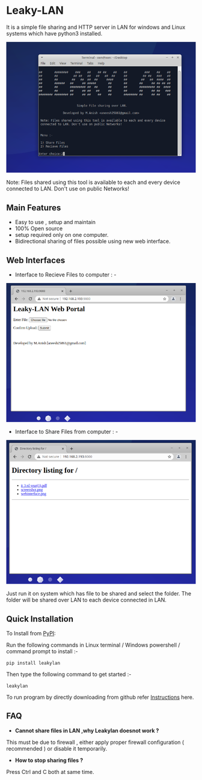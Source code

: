 # Leaky-LAN

It is a simple file sharing and HTTP server in LAN for windows and Linux systems which have python3 installed.

<img src="https://github.com/Anish-M-code/Leaky-LAN/raw/master/screenshot.png">

Note: Files shared using this tool is available to each and every device 
 connected to LAN. Don't use on public Networks!
 
 ## Main Features
 
 - Easy to use , setup and maintain
 - 100% Open source
 - setup required only on one computer.
 - Bidirectional sharing of files possible using new web interface.
 
 ## Web Interfaces
 
 - Interface to Recieve Files to computer : -
 
 <img src="https://github.com/Anish-M-code/Leaky-LAN/raw/master/webinterface.png">
 
 - Interface to Share Files from computer : -
 
 <img src="https://github.com/Anish-M-code/Leaky-LAN/raw/master/webinterface2.png">
 
 Just run it on system which has file to be shared and select the folder.
 The folder will be shared over LAN to each device connected in LAN.
 
 
Quick Installation
------------------

To Install from [PyPI](https://pypi.org/project/leaky-lan/):

Run the following commands in Linux terminal / Windows powershell / command prompt to install :-

```
pip install leakylan
```
Then type the following command to get started :-

```
leakylan
```
To run program by directly downloading from github refer [ Instructions](/Install.md) here.

## FAQ

- <b> Cannot share files in LAN ,why Leakylan doesnot work ? </b>

This must be due to firewall , either apply proper firewall configuration ( recommended ) or disable it temporarily.

- <b> How to stop sharing files ? </b>

Press Ctrl and C both at same time.
